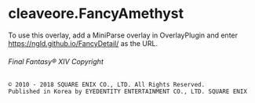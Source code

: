 # cleaveore.FancyAmethyst

To use this overlay, add a MiniParse overlay in OverlayPlugin and enter https://ngld.github.io/FancyDetail/ as the URL.

###### Final Fantasy® XIV Copyright
```
© 2010 - 2018 SQUARE ENIX CO., LTD. All Rights Reserved.
Published in Korea by EYEDENTITY ENTERTAINMENT CO., LTD. SQUARE ENIX
```
